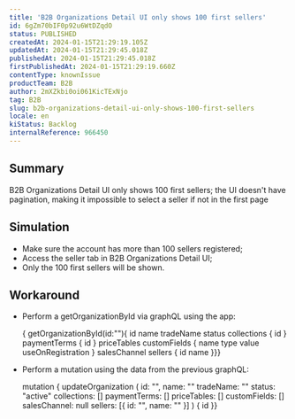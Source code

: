 ```yaml
---
title: 'B2B Organizations Detail UI only shows 100 first sellers'
id: 6gZm70bIF0p92u6WtDZqdO
status: PUBLISHED
createdAt: 2024-01-15T21:29:19.105Z
updatedAt: 2024-01-15T21:29:45.018Z
publishedAt: 2024-01-15T21:29:45.018Z
firstPublishedAt: 2024-01-15T21:29:19.660Z
contentType: knownIssue
productTeam: B2B
author: 2mXZkbi0oi061KicTExNjo
tag: B2B
slug: b2b-organizations-detail-ui-only-shows-100-first-sellers
locale: en
kiStatus: Backlog
internalReference: 966450
---
```


## Summary


B2B Organizations Detail UI only shows 100 first sellers; the UI doesn't have pagination, making it impossible to select a seller if not in the first page


##

## Simulation



- Make sure the account has more than 100 sellers registered;
- Access the seller tab in B2B Organizations Detail UI;
- Only the 100 first sellers will be shown.


##

## Workaround



- Perform a getOrganizationById via graphQL using the app:

    { getOrganizationById(id:""){ id name tradeName status collections { id } paymentTerms { id } priceTables customFields { name type value useOnRegistration } salesChannel sellers { id name }}}

- Perform a mutation using the data from the previous graphQL:

    mutation { updateOrganization ( id: "", name: "" tradeName: "" status: "active" collections: [] paymentTerms: [] priceTables: [] customFields: [] salesChannel: null sellers: [{ id: "", name: "" }] ) { id }}





